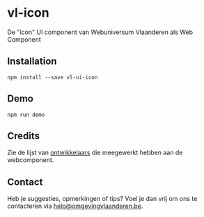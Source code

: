 # vl-icon
De "icon" UI component van Webuniversum Vlaanderen als Web Component

## Installation
```
npm install --save vl-ui-icon
```

## Demo
```
npm run demo
```

## Credits
Zie de lijst van [ontwikkelaars](https://github.com/milieuinfo/webcomponent-vl-ui-icon/graphs/contributors) die meegewerkt hebben aan de webcomponent.

## Contact
Heb je suggesties, opmerkingen of tips? Voel je dan vrij om ons te contacteren via help@omgevingvlaanderen.be.
